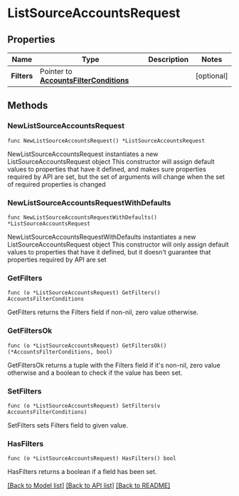 # ListSourceAccountsRequest

## Properties

Name | Type | Description | Notes
------------ | ------------- | ------------- | -------------
**Filters** | Pointer to [**AccountsFilterConditions**](AccountsFilterConditions.md) |  | [optional] 

## Methods

### NewListSourceAccountsRequest

`func NewListSourceAccountsRequest() *ListSourceAccountsRequest`

NewListSourceAccountsRequest instantiates a new ListSourceAccountsRequest object
This constructor will assign default values to properties that have it defined,
and makes sure properties required by API are set, but the set of arguments
will change when the set of required properties is changed

### NewListSourceAccountsRequestWithDefaults

`func NewListSourceAccountsRequestWithDefaults() *ListSourceAccountsRequest`

NewListSourceAccountsRequestWithDefaults instantiates a new ListSourceAccountsRequest object
This constructor will only assign default values to properties that have it defined,
but it doesn't guarantee that properties required by API are set

### GetFilters

`func (o *ListSourceAccountsRequest) GetFilters() AccountsFilterConditions`

GetFilters returns the Filters field if non-nil, zero value otherwise.

### GetFiltersOk

`func (o *ListSourceAccountsRequest) GetFiltersOk() (*AccountsFilterConditions, bool)`

GetFiltersOk returns a tuple with the Filters field if it's non-nil, zero value otherwise
and a boolean to check if the value has been set.

### SetFilters

`func (o *ListSourceAccountsRequest) SetFilters(v AccountsFilterConditions)`

SetFilters sets Filters field to given value.

### HasFilters

`func (o *ListSourceAccountsRequest) HasFilters() bool`

HasFilters returns a boolean if a field has been set.


[[Back to Model list]](../README.md#documentation-for-models) [[Back to API list]](../README.md#documentation-for-api-endpoints) [[Back to README]](../README.md)


